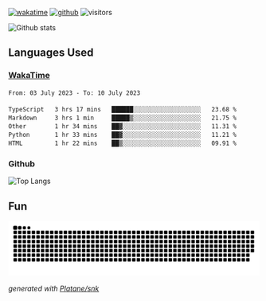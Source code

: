 [![wakatime](https://wakatime.com/badge/user/82c377cd-a54c-404c-b7df-177b313ca539.svg)](https://wakatime.com/@82c377cd-a54c-404c-b7df-177b313ca539)
[![github](https://img.shields.io/github/followers/xinthose?logo=github&style=plastic)](https://github.com/alanhamlett?tab=followers)
![visitors](https://visitor-badge.glitch.me/badge?page_id=xinthose&left_color=green&right_color=red)

![Github stats](https://github-readme-stats.vercel.app/api?username=xinthose&show_icons=true&theme=radical&count_private=true)

## Languages Used

### [WakaTime](https://wakatime.com/)
<!--START_SECTION:waka-->

```txt
From: 03 July 2023 - To: 10 July 2023

TypeScript   3 hrs 17 mins   ██████░░░░░░░░░░░░░░░░░░░   23.68 %
Markdown     3 hrs 1 min     █████▒░░░░░░░░░░░░░░░░░░░   21.75 %
Other        1 hr 34 mins    ██▓░░░░░░░░░░░░░░░░░░░░░░   11.31 %
Python       1 hr 33 mins    ██▓░░░░░░░░░░░░░░░░░░░░░░   11.21 %
HTML         1 hr 22 mins    ██▒░░░░░░░░░░░░░░░░░░░░░░   09.91 %
```

<!--END_SECTION:waka-->

### Github

![Top Langs](https://github-readme-stats.vercel.app/api/top-langs/?username=xinthose)

## Fun
![github contribution grid snake animation](https://raw.githubusercontent.com/xinthose/xinthose/output/github-contribution-grid-snake.svg)

_generated with [Platane/snk](https://github.com/Platane/snk)_
